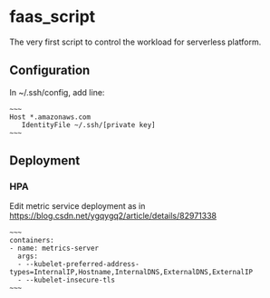 # faas_script
The very first script to control the workload for serverless platform.

## Configuration
In ~/.ssh/config, add line:

    ~~~
    Host *.amazonaws.com
	   IdentityFile ~/.ssh/[private key]
    ~~~

## Deployment

### HPA

Edit metric service deployment as in https://blog.csdn.net/ygqygq2/article/details/82971338

    ~~~
    containers:
    - name: metrics-server
      args:
      - --kubelet-preferred-address-types=InternalIP,Hostname,InternalDNS,ExternalDNS,ExternalIP
      - --kubelet-insecure-tls
    ~~~
